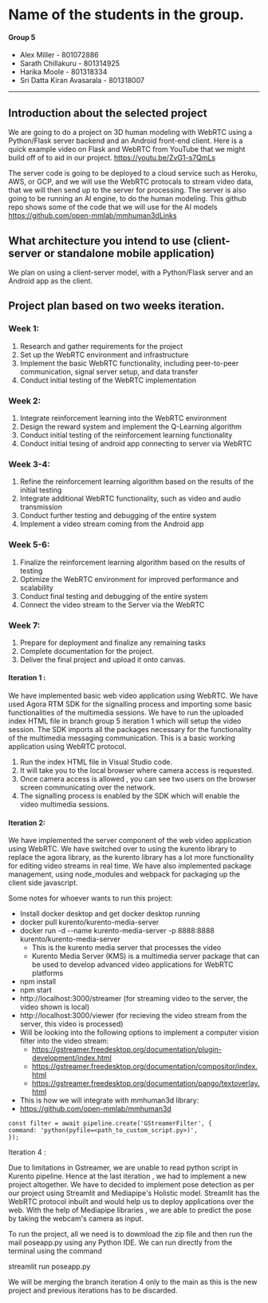 # Name of the students in the group.
#### Group 5
- Alex Miller - 801072886
- Sarath Chillakuru - 801314925
- Harika Moole - 801318334
- Sri Datta Kiran Avasarala - 801318007
---
## Introduction about the selected project
We are going to do a project on 3D human modeling with WebRTC using a Python/Flask server backend and an Android front-end client. Here is a quick example video on Flask and WebRTC from YouTube that we might build off of to aid in our project.
https://youtu.be/ZvG1-s7QmLs

The server code is going to be deployed to a cloud service such as Heroku, AWS, or GCP, and we will use the WebRTC protocals to stream video data, that we will then send up to the server for processing. The server is also going to be running an AI engine, to do the human modeling. This github repo shows some of the code that we will use for the AI models
https://github.com/open-mmlab/mmhuman3dLinks
## What architecture you intend to use (client-server or standalone mobile application)
We plan on using a client-server model, with a Python/Flask server and an Android app as the client.

## Project plan based on two weeks iteration.
### Week 1:
1.	Research and gather requirements for the project
2.	Set up the WebRTC environment and infrastructure
3.	Implement the basic WebRTC functionality, including peer-to-peer communication, signal server setup, and data transfer
4.	Conduct initial testing of the WebRTC implementation
### Week 2:
1.	Integrate reinforcement learning into the WebRTC environment
2.	Design the reward system and implement the Q-Learning algorithm
3.	Conduct initial testing of the reinforcement learning functionality
4.  Conduct initial tesing of android app connecting to server via WebRTC
### Week 3-4:
1.	Refine the reinforcement learning algorithm based on the results of the initial testing
2.	Integrate additional WebRTC functionality, such as video and audio transmission
3.	Conduct further testing and debugging of the entire system
4.  Implement a video stream coming from the Android app
### Week 5-6:
1.	Finalize the reinforcement learning algorithm based on the results of testing
2.	Optimize the WebRTC environment for improved performance and scalability
3.	Conduct final testing and debugging of the entire system
4.  Connect the video stream to the Server via the WebRTC

### Week 7:
1.	Prepare for deployment and finalize any remaining tasks
2.	Complete documentation for the project.
3.	Deliver the final project and upload it onto canvas.

#### Iteration 1 :

We have implemented basic web video application using WebRTC. We have used Agora RTM SDK for the signalling process and importing some basic functionalities of the multimedia sessions. We have to run the uploaded index HTML file in branch group 5 iteration 1 which will setup the video session. The SDK imports all the packages necessary for the functionality of the multimedia messaging communication. This is a basic working application using WebRTC protocol.

1. Run the index HTML file in Visual Studio code.
2. It will take you to the local browser where camera access is requested.
3. Once camera access is allowed , you can see two users on the browser screen communicating over the network.
4. The signalling process is enabled by the SDK which will enable the video multimedia sessions.


#### Iteration 2:
We have implemented the server component of the web video application using WebRTC. We have switched over to using the kurento library to replace the agora library, as the kurento library has a lot more functionality for editing video streams in real time. We have also implemented package management, using node_modules and webpack for packaging up the client side javascript. 

Some notes for whoever wants to run this project:
- Install docker desktop and get docker desktop running
- docker pull kurento/kurento-media-server
- docker run -d --name kurento-media-server -p 8888:8888 kurento/kurento-media-server
    - This is the kurento media server that processes the video
    - Kurento Media Server (KMS) is a multimedia server package that can be used to develop advanced video applications for WebRTC platforms
- npm install
- npm start
- http://localhost:3000/streamer (for streaming video to the server, the video shown is local)
- http://localhost:3000/viewer (for recieving the video stream from the server, this video is processed)
- Will be looking into the following options to implement a computer vision filter into the video stream:
    - https://gstreamer.freedesktop.org/documentation/plugin-development/index.html
    - https://gstreamer.freedesktop.org/documentation/compositor/index.html
    - https://gstreamer.freedesktop.org/documentation/pango/textoverlay.html
- This is how we will integrate with mmhuman3d library:
- https://github.com/open-mmlab/mmhuman3d
```
const filter = await pipeline.create('GStreamerFilter', {
command: 'python(pyfile=<path_to_custom_script.py>)',
});
```

Iteration 4 :

Due to limitations in Gstreamer, we are unable to read python script in Kurento pipeline. Hence at the last iteration , we had to implement a new project altogether. We have to decided to implement pose detection as per our project using Streamlit and Mediapipe's Holistic model. Streamlit has the WebRTC protocol inbuilt and would help us to deploy applications over the web. With the help of Mediapipe libraries , we are able to predict the pose by taking the webcam's camera as input. 

To run the project, all we need is to dowmload the zip file and then run the mail poseapp.py using any Python IDE. We can run directly from the terminal using the command 

streamlit run poseapp.py

We will be merging the branch iteration 4 only to the main as this is the new project and previous iterations has to be discarded.

